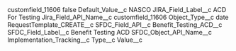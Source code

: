 <?xml version="1.0" encoding="UTF-8"?>
<CustomMetadata xmlns="http://soap.sforce.com/2006/04/metadata" xmlns:xsi="http://www.w3.org/2001/XMLSchema-instance" xmlns:xsd="http://www.w3.org/2001/XMLSchema">
    <label>customfield_11606</label>
    <protected>false</protected>
    <values>
        <field>Default_Value__c</field>
        <value xsi:type="xsd:string">NASCO</value>
    </values>
    <values>
        <field>JIRA_Field_Label__c</field>
        <value xsi:type="xsd:string">ACD For Testing</value>
    </values>
    <values>
        <field>Jira_Field_API_Name__c</field>
        <value xsi:type="xsd:string">customfield_11606</value>
    </values>
    <values>
        <field>Object_Type__c</field>
        <value xsi:type="xsd:string">date</value>
    </values>
    <values>
        <field>RequestTemplate_CREATE__c</field>
        <value xsi:nil="true"/>
    </values>
    <values>
        <field>SFDC_Field_API__c</field>
        <value xsi:type="xsd:string">Benefit_Testing_ACD__c</value>
    </values>
    <values>
        <field>SFDC_Field_Label__c</field>
        <value xsi:type="xsd:string">Benefit Testing ACD</value>
    </values>
    <values>
        <field>SFDC_Object_API_Name__c</field>
        <value xsi:type="xsd:string">Implementation_Tracking__c</value>
    </values>
    <values>
        <field>Type__c</field>
        <value xsi:nil="true"/>
    </values>
    <values>
        <field>Value__c</field>
        <value xsi:nil="true"/>
    </values>
</CustomMetadata>
